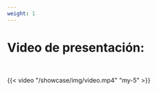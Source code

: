 ```yaml
---
weight: 1
---
```


<h1> Video de presentación: </h1>

<br>

{{< video "/showcase/img/video.mp4" "my-5" >}}